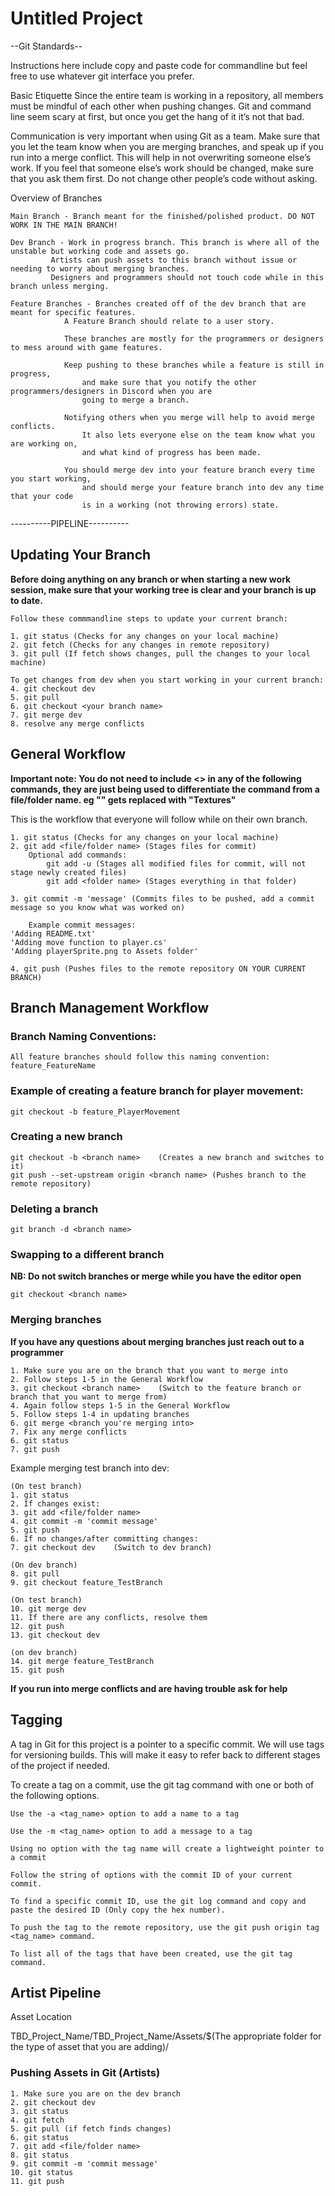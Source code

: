 # Untitled Project


--Git Standards--

Instructions here include copy and paste code for commandline but feel free to use whatever git interface you prefer.

Basic Etiquette
Since the entire team is working in a repository, all members must be mindful of each other when pushing changes. Git and command line seem scary at first, but once you get the hang of it it’s not that bad.

Communication is very important when using Git as a team. Make sure that you let the team know when you are merging branches, and speak up if you run into a merge conflict. This will help in not overwriting someone else’s work. If you feel that someone else’s work should be changed, make sure that you ask them first. Do not change other people’s code without asking.

Overview of Branches

	Main Branch - Branch meant for the finished/polished product. DO NOT WORK IN THE MAIN BRANCH!

	Dev Branch - Work in progress branch. This branch is where all of the unstable but working code and assets go.
		     Artists can push assets to this branch without issue or needing to worry about merging branches.
		     Designers and programmers should not touch code while in this branch unless merging.

	Feature Branches - Branches created off of the dev branch that are meant for specific features.
			   	A Feature Branch should relate to a user story.

			   	These branches are mostly for the programmers or designers to mess around with game features.

			   	Keep pushing to these branches while a feature is still in progress,
			   		and make sure that you notify the other programmers/designers in Discord when you are
			   		going to merge a branch.

			   	Notifying others when you merge will help to avoid merge conflicts.
			   		It also lets everyone else on the team know what you are working on,
					and what kind of progress has been made.
					
				You should merge dev into your feature branch every time you start working,
					and should merge your feature branch into dev any time that your code 
					is in a working (not throwing errors) state.


----------PIPELINE----------

## Updating Your Branch

**Before doing anything on any branch or when starting a new work session, make sure that your working tree is clear and your branch is up to date.**

	Follow these commmandline steps to update your current branch:

	1. git status (Checks for any changes on your local machine)
	2. git fetch (Checks for any changes in remote repository)
	3. git pull (If fetch shows changes, pull the changes to your local machine)
	
	To get changes from dev when you start working in your current branch:
	4. git checkout dev
	5. git pull
	6. git checkout <your branch name>
	7. git merge dev
	8. resolve any merge conflicts



## General Workflow

**Important note: You do not need to include <> in any of the following commands, they are just being used to differentiate the command from a file/folder name. eg "<folder name>" gets replaced with "Textures"**

This is the workflow that everyone will follow while on their own branch.

	1. git status (Checks for any changes on your local machine)
	2. git add <file/folder name> (Stages files for commit)
 		Optional add commands:
			git add -u (Stages all modified files for commit, will not stage newly created files)
			git add <folder name> (Stages everything in that folder)

	3. git commit -m 'message' (Commits files to be pushed, add a commit message so you know what was worked on)

		Example commit messages:
	'Adding README.txt'
	'Adding move function to player.cs'
	'Adding playerSprite.png to Assets folder'

	4. git push (Pushes files to the remote repository ON YOUR CURRENT BRANCH)


## Branch Management Workflow

### Branch Naming Conventions:

	All feature branches should follow this naming convention: feature_FeatureName

### Example of creating a feature branch for player movement:

	git checkout -b feature_PlayerMovement

### Creating a new branch

	git checkout -b <branch name>    (Creates a new branch and switches to it)
	git push --set-upstream origin <branch name> (Pushes branch to the remote repository)

### Deleting a branch

	git branch -d <branch name>

### Swapping to a different branch

**NB: Do not switch branches or merge while you have the editor open**

	git checkout <branch name>

### Merging branches

**If you have any questions about merging branches just reach out to a programmer**

	1. Make sure you are on the branch that you want to merge into
	2. Follow steps 1-5 in the General Workflow
	3. git checkout <branch name>    (Switch to the feature branch or branch that you want to merge from)
	4. Again follow steps 1-5 in the General Workflow
	5. Follow steps 1-4 in updating branches
	6. git merge <branch you're merging into>
	7. Fix any merge conflicts
	6. git status
	7. git push

Example merging test branch into dev:

	(On test branch)
	1. git status
	2. If changes exist:
	3. git add <file/folder name>
	4. git commit -m 'commit message'
	5. git push
	6. If no changes/after committing changes:
	7. git checkout dev    (Switch to dev branch)

	(On dev branch)
	8. git pull
	9. git checkout feature_TestBranch
	
	(On test branch)
	10. git merge dev
	11. If there are any conflicts, resolve them
	12. git push
	13. git checkout dev
	
	(on dev branch)
	14. git merge feature_TestBranch
	15. git push


**If you run into merge conflicts and are having trouble ask for help**

## Tagging

A tag in Git for this project is a pointer to a specific commit.
We will use tags for versioning builds. This will make it easy to refer back to different stages of the project if needed.

To create a tag on a commit, use the git tag command with one or both of the following options.

	Use the -a <tag_name> option to add a name to a tag

	Use the -m <tag_name> option to add a message to a tag

	Using no option with the tag name will create a lightweight pointer to a commit

	Follow the string of options with the commit ID of your current commit.

	To find a specific commit ID, use the git log command and copy and paste the desired ID (Only copy the hex number).

	To push the tag to the remote repository, use the git push origin tag <tag_name> command.

	To list all of the tags that have been created, use the git tag command.

## Artist Pipeline

Asset Location

TBD_Project_Name/TBD_Project_Name/Assets/$(The appropriate folder for the type of asset that you are adding)/

### Pushing Assets in Git (Artists)

	1. Make sure you are on the dev branch
	2. git checkout dev
	3. git status
	4. git fetch
	5. git pull (if fetch finds changes)
	6. git status
	7. git add <file/folder name>
	8. git status
	9. git commit -m 'commit message'
	10. git status
	11. git push
